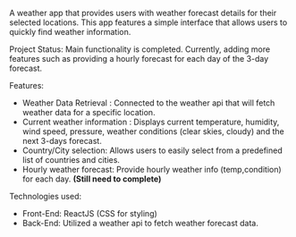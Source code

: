 
A weather app that provides users with weather forecast details for their selected locations. This app features a simple interface that allows users to quickly find weather information.

Project Status: Main functionality is completed. Currently, adding more features such as providing a hourly forecast for each day of the 3-day forecast.

Features:
- Weather Data Retrieval : Connected to the weather api that will fetch weather data for a specific location.
- Current weather information : Displays current temperature, humidity, wind speed, pressure, weather conditions (clear skies, cloudy) and the next 3-days forecast.
- Country/City selection: Allows users to easily select from a predefined list of countries and cities.
- Hourly weather forecast: Provide hourly weather info (temp,condition) for each day. **(Still need to complete)**

Technologies used:
- Front-End: ReactJS (CSS for styling)
- Back-End: Utilized a weather api to fetch weather forecast data.
